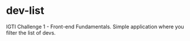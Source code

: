 # dev-list
IGTI Challenge 1 - Front-end Fundamentals. Simple application where you filter the list of devs. 

